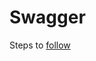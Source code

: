 # Swagger

Steps to [follow](https://medium.com/@kushwahaarpit/swagger-in-springboot-6-easy-steps-4897aff0f1cb)
